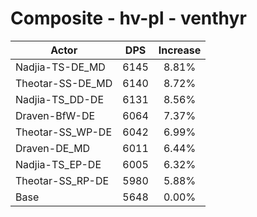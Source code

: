 # Composite - hv-pl - venthyr
| Actor | DPS | Increase |
|---|:---:|:---:|
|Nadjia-TS-DE_MD|6145|8.81%|
|Theotar-SS-DE_MD|6140|8.72%|
|Nadjia-TS_DD-DE|6131|8.56%|
|Draven-BfW-DE|6064|7.37%|
|Theotar-SS_WP-DE|6042|6.99%|
|Draven-DE_MD|6011|6.44%|
|Nadjia-TS_EP-DE|6005|6.32%|
|Theotar-SS_RP-DE|5980|5.88%|
|Base|5648|0.00%|

